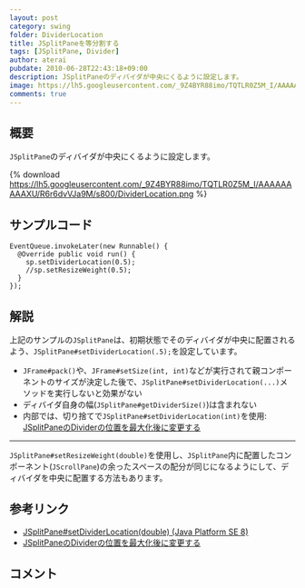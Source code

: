 ```yaml
---
layout: post
category: swing
folder: DividerLocation
title: JSplitPaneを等分割する
tags: [JSplitPane, Divider]
author: aterai
pubdate: 2010-06-28T22:43:18+09:00
description: JSplitPaneのディバイダが中央にくるように設定します。
image: https://lh5.googleusercontent.com/_9Z4BYR88imo/TQTLR0Z5M_I/AAAAAAAAAXU/R6r6dvVJa9M/s800/DividerLocation.png
comments: true
---
```

## 概要
`JSplitPane`のディバイダが中央にくるように設定します。

{% download https://lh5.googleusercontent.com/_9Z4BYR88imo/TQTLR0Z5M_I/AAAAAAAAAXU/R6r6dvVJa9M/s800/DividerLocation.png %}

## サンプルコード
<pre class="prettyprint"><code>EventQueue.invokeLater(new Runnable() {
  @Override public void run() {
    sp.setDividerLocation(0.5);
    //sp.setResizeWeight(0.5);
  }
});
</code></pre>

## 解説
上記のサンプルの`JSplitPane`は、初期状態でそのディバイダが中央に配置されるよう、`JSplitPane#setDividerLocation(.5);`を設定しています。

- `JFrame#pack()`や、`JFrame#setSize(int, int)`などが実行されて親コンポーネントのサイズが決定した後で、`JSplitPane#setDividerLocation(...)`メソッドを実行しないと効果がない
- ディバイダ自身の幅(`JSplitPane#getDividerSize()`)は含まれない
- 内部では、切り捨てで`JSplitPane#setDividerLocation(int)`を使用: [JSplitPaneのDividerの位置を最大化後に変更する](https://ateraimemo.com/Swing/DividerSplitRatio.html)

<!-- dummy comment line for breaking list -->

- - - -
`JSplitPane#setResizeWeight(double)`を使用し、`JSplitPane`内に配置したコンポーネント(`JScrollPane`)の余ったスペースの配分が同じになるようにして、ディバイダを中央に配置する方法もあります。

## 参考リンク
- [JSplitPane#setDividerLocation(double) (Java Platform SE 8)](https://docs.oracle.com/javase/jp/8/docs/api/javax/swing/JSplitPane.html#setDividerLocation-double-)
- [JSplitPaneのDividerの位置を最大化後に変更する](https://ateraimemo.com/Swing/DividerSplitRatio.html)

<!-- dummy comment line for breaking list -->

## コメント

